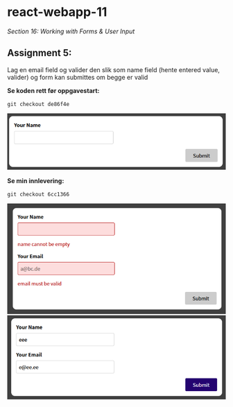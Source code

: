 # react-webapp-11
*Section 16: Working with Forms & User Input*

## Assignment 5:
Lag en email field og valider den slik som name field (hente entered value, valider) og form kan submittes om begge er valid

**Se koden rett før oppgavestart:**
```
git checkout de86f4e
```
![app](assets/app-2021-05-14-130449.png)

**Se min innlevering:**
```
git checkout 6cc1366
```
![app](assets/app-2021-05-14-171745.png)
![app](assets/app-2021-05-14-171900.png)

<!--
## Challenge:
Apply what we've learned. SimpleInput validerer nå hver input ved hjelp av generisk custom hook. Gjør nå det samme på BasicForm, som bare rendrer en HTML-form på dette punktet.

**Se startkoden**
```
git checkout 0c40aa8
```
src/components/BasicForm.js

![app](assets/app-2021-05-17-133214.png)
BasicForm
-->